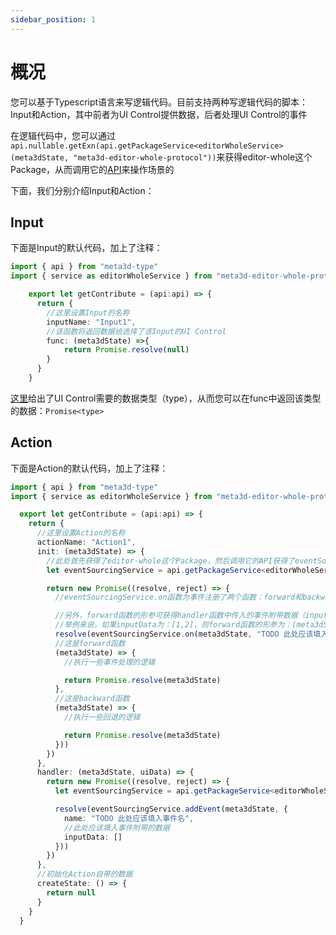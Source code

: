 ```yaml
---
sidebar_position: 1
---
```


# 概况

您可以基于Typescript语言来写逻辑代码。目前支持两种写逻辑代码的脚本：Input和Action，其中前者为UI Control提供数据，后者处理UI Control的事件

在逻辑代码中，您可以通过```api.nullable.getExn(api.getPackageService<editorWholeService>(meta3dState, "meta3d-editor-whole-protocol"))```来获得editor-whole这个Package，从而调用它的[API](/写代码-参考-Package的API)来操作场景的


下面，我们分别介绍Input和Action：

## Input


下面是Input的默认代码，加上了注释：
```ts
import { api } from "meta3d-type"
import { service as editorWholeService } from "meta3d-editor-whole-protocol/src/service/ServiceType"

    export let getContribute = (api:api) => {
      return {
        //这里设置Input的名称
        inputName: "Input1",
        //该函数将返回数据给选择了该Input的UI Control
        func: (meta3dState) =>{
            return Promise.resolve(null)
        }
      }
    }
```

[这里](/写代码-参考-UI_Control需要的数据的类型)给出了UI Control需要的数据类型（type），从而您可以在func中返回该类型的数据：```Promise<type>```




## Action


下面是Action的默认代码，加上了注释：
```ts
import { api } from "meta3d-type"
import { service as editorWholeService } from "meta3d-editor-whole-protocol/src/service/ServiceType"

  export let getContribute = (api:api) => {
    return {
      //这里设置Action的名称
      actionName: "Action1",
      init: (meta3dState) => {
        //此处首先获得了editor-whole这个Package，然后调用它的API获得了eventSourcing这个子Package，它实现了事件溯源
        let eventSourcingService = api.getPackageService<editorWholeService>(meta3dState, "meta3d-editor-whole-protocol").event(meta3dState).eventSourcing(meta3dState)

        return new Promise((resolve, reject) => {
          //eventSourcingService.on函数为事件注册了两个函数：forward和backward，其中前者处理了事件，后者用于Redo-Undo时执行回退逻辑

          //另外，forward函数的形参可获得handler函数中传入的事件附带数据（inputData）。
          //举例来说，如果inputData为：[1,2]，则forward函数的形参为：(meta3dState, data1, data2)，其中data1=1，data2=2
          resolve(eventSourcingService.on(meta3dState, "TODO 此处应该填入事件名", 0, 
          //这是forward函数
          (meta3dState) => {
            //执行一些事件处理的逻辑

            return Promise.resolve(meta3dState)
          }, 
          //这是backward函数
          (meta3dState) => {
            //执行一些回退的逻辑

            return Promise.resolve(meta3dState)
          }))
        })
      },
      handler: (meta3dState, uiData) => {
        return new Promise((resolve, reject) => {
          let eventSourcingService = api.getPackageService<editorWholeService>(meta3dState, "meta3d-editor-whole-protocol").event(meta3dState).eventSourcing(meta3dState)

          resolve(eventSourcingService.addEvent(meta3dState, {
            name: "TODO 此处应该填入事件名",
            //此处应该填入事件附带的数据
            inputData: []
          }))
        })
      },
      //初始化Action自带的数据
      createState: () => {
        return null
      }
    }
  }
```